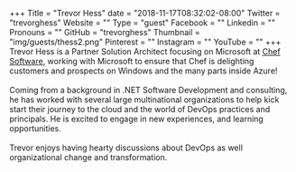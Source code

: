 +++
Title = "Trevor Hess"
date = "2018-11-17T08:32:02-08:00"
Twitter = "trevorghess"
Website = ""
Type = "guest"
Facebook = ""
Linkedin = ""
Pronouns = ""
GitHub = "trevorghess"
Thumbnail = "img/guests/thess2.png"
Pinterest = ""
Instagram = ""
YouTube = ""
+++
Trevor Hess is a Partner Solution Architect focusing on Microsoft at [Chef Software](https://www.chef.io), working with Microsoft to ensure that Chef is delighting customers and prospects on Windows and the many parts inside Azure! <br /><br /> Coming from a background in .NET Software Development and consulting, he has worked with several large multinational organizations to help kick start their journey to the cloud and the world of DevOps practices and principals. He is excited to engage in new experiences, and learning opportunities. <br /><br /> Trevor enjoys having hearty discussions about DevOps as well organizational change and transformation.
